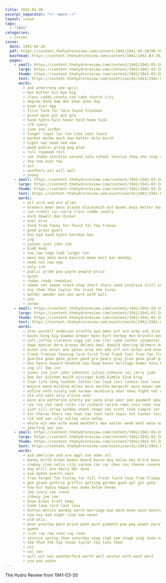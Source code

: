```yaml
---
title: 1941-03-20
excerpt_separator: "<!--more-->"
layout: issue
tags:
  - "1941"
categories:
  - issues
issue:
  date: 1941-03-20
  pdf: https://content.thehydroreview.com/content/1941/1941-03-20/HR-1941-03-20.pdf
  masthead: https://content.thehydroreview.com/content/1941/1941-03-20/masthead/HR-1941-03-20.jpg
  pages:
    - small: https://content.thehydroreview.com/content/1941/1941-03-20/small/HR-1941-03-20-01.jpg
      large: https://content.thehydroreview.com/content/1941/1941-03-20/large/HR-1941-03-20-01.jpg
      thumb: https://content.thehydroreview.com/content/1941/1941-03-20/thumbnails/HR-1941-03-20-01.jpg
      text: https://content.thehydroreview.com/assets/words/1941/1941-03-20/HR-1941-03-20-01.txt
      words:
        - and armstrong ane april
        - bet butter bis bye big
        - class caddo county cee cake church city
        - degree donk dam den dawn duke day
        - even ever egg
        - first farm for fara found freshman
        - given gann gin gut gra
        - hand hydro hale honor held home hink
        - ith ivery
        - june joe jordan
        - longer layer lar leo like lent loose
        - market methe much man matter mile march
        - night nat need ned new
        - peed public pring peg plan
        - roll raymond rell
        - sat shake stockton second sale school service show she stay shoe seater
        - the tom tuer too
        - ust
        - weathers win will wall
        - young
    - small: https://content.thehydroreview.com/content/1941/1941-03-20/small/HR-1941-03-20-02.jpg
      large: https://content.thehydroreview.com/content/1941/1941-03-20/large/HR-1941-03-20-02.jpg
      thumb: https://content.thehydroreview.com/content/1941/1941-03-20/thumbnails/HR-1941-03-20-02.jpg
      text: https://content.thehydroreview.com/assets/words/1941/1941-03-20/HR-1941-03-20-02.txt
      words:
        - all arch and are allen
        - brewers beer bees blacks blacksmith but books boys better best
        - can credit car carry class caddo county
        - dark dowell don dinner
        - ever else
        - ford from fanny for found far fow froese
        - good grain guest
        - hes had hand hydro herndon has
        - ing
        - janzen just john job
        - kidd keen
        - low law lega look larger lot
        - mens may mans more maurice mean must mar monday
        - need not nee new
        - only ord
        - public pride pow payne people price
        - quiet
        - radan ready remedies
        - seeds set seems stock show short share seed surprise still sunday
        - too thom than taylor thu trust the tures
        - welder wonder was wen work with will
        - you
        - zelma
    - small: https://content.thehydroreview.com/content/1941/1941-03-20/small/HR-1941-03-20-03.jpg
      large: https://content.thehydroreview.com/content/1941/1941-03-20/large/HR-1941-03-20-03.jpg
      thumb: https://content.thehydroreview.com/content/1941/1941-03-20/thumbnails/HR-1941-03-20-03.jpg
      text: https://content.thehydroreview.com/assets/words/1941/1941-03-20/HR-1941-03-20-03.txt
      words:
        - ates austell anderson arietta aya amos art are army ask alva aster appleman arn ace aide april aries all and adu ane asa able arkansas abe albert
        - backs bing big bauman brewer byes burt berkey ben brindle bee bany bet better bile burg bond begin both beter brunt bere beck bay been bethel bales bank bill beverly bah black business bae brower bar bull
        - colt coffey clarence cagg cat cee cler cane center carpenter cattle caddo cotton chien colts con cox cost carl chupp camp cone county cecil can city condell cloninger
        - down duncan dera drones delano deel donald deering ditmore dean dee day dale daughter dine den dinner deere days drill darko dise
        - ester elk enter ene epton erie ent ede eff est estes end even easy emma evelyn eck ead ear
        - fresh francen fanning farm first fred frank foot fron fan floyd from fix for friday furrow fort
        - guardia gean gene given good gra geary gray glen gave glad grand gin
        - hes henry howard hundred hay head honor heritage homer hale has hinton harrow home had her hould hope how hens hamm hatfield hunt hampton hydro hues harness herman house harold
        - ing ill ibe ice
        - jones joe just john johnston julius johnnie jai jerry jude
        - kee ker kitchen keith kisinger kidd kimble kind krug
        - loan life long leather letter len lead levi lonnie last lasalle litt leath lunch low let las leader loren lee loy leonard lenge lat lesson lome lah lied leta lone lola lene
        - majors mand mildred miles more martha margaret mary mower members mik mound mill mies mules mention mian mirth mee march mire marvin mile miss mccormick money mila mat made major minot myra many mount miller mare mission
        - notice noth nicely nee norman necessary near news night nat nie new north
        - ole old oats only olivia over
        - pore pie patterson pretty par pate plan peer pee payment pearl pent phyllis philip pay pigg president partis pleasant
        - rex roy red rand ricks rie richard racine rees ross roan real rave robert rage row riddles roberta
        - sixt sill straw sunday shank shape set scott stok simple ser sane son south sal simpson stand sai stack school schantz swartzendruber san selling store spring sled swan sare spark stout said speaks side star smooth sat sater slagell sean stove sylvester senda saturday
        - tor theron thurs tee town tae toot talk topic tol tucker tovar tat tay tone ten the too
        - vik ved van vile valley vale velma
        - white wit wee wife wood weathers wen walter week went wate warren word well wes waldron was with willie wells weed will west
        - yearling yer you
    - small: https://content.thehydroreview.com/content/1941/1941-03-20/small/HR-1941-03-20-04.jpg
      large: https://content.thehydroreview.com/content/1941/1941-03-20/large/HR-1941-03-20-04.jpg
      thumb: https://content.thehydroreview.com/content/1941/1941-03-20/thumbnails/HR-1941-03-20-04.jpg
      text: https://content.thehydroreview.com/assets/words/1941/1941-03-20/HR-1941-03-20-04.txt
      words:
        - aid american and are appl ask aden all
        - bandy birth brown beans board bacon buy below bey brick bess box bia
        - cowboy cree celis city carona can car ches cos cheese casero coffey cant
        - day drill die dairy der done
        - eye epton everts eans
        - free forget fon finley for full fresh field fase from friday
        - gee given guthrie griffin getting garden good gal gin gate
        - how hur hydro happy hes home helen henke
        - ike ivory ian irene
        - johnny joe jee
        - know kraut kraft keep
        - land lane lard last less
        - mutton melvin monday march marriage man mack mean muck mountain much moe more
        - now ney ned night nino new never
        - old otis
        - post presley pare prise pane pure pimento pow pay power paral place pruitt pump
        - queen
        - rich rae ree reno rup room
        - service spring show saturday soap sigh see stage sieg snow salle stock soda spies seeds
        - tee than the tay texas taylor tey tune them
        - usi
        - val ven
        - will wit was weatherford worth well weston with want word
        - you yao yukon
---
```


The Hydro Review from 1941-03-20

<!--more-->

